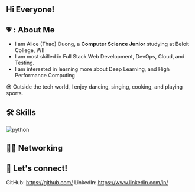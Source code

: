 

## Hi Everyone! 

## 💗 : About Me

- I am Alice (Thao) Duong, a **Computer Science Junior** studying at Beloit College, WI! 
- I am most skilled in Full Stack Web Development, DevOps, Cloud, and Testing.
- I am interested in learning more about Deep Learning, and High Performance Computing

😎 Outside the tech world, I enjoy dancing, singing, cooking, and playing sports.

## 🛠️ Skills
 
![python](https://img.shields.io/badge/Python-000000?style=for-the-badge&logo=python&logoColor=white)


## 😶‍🌫️ Networking


## 📲 Let's connect!
GitHub: https://github.com/
LinkedIn: https://www.linkedin.com/in/


<!---
liceyoung/liceyoung is a ✨ special ✨ repository because its `README.md` (this file) appears on your GitHub profile.
You can click the Preview link to take a look at your changes.
--->
